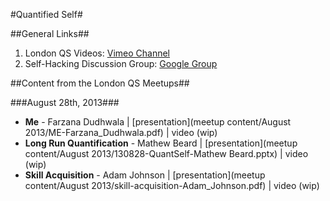 #Quantified Self#

##General Links##
1. London QS Videos: [Vimeo Channel](https://vimeo.com/channels/londonqs)
2. Self-Hacking Discussion Group: [Google Group]()


##Content from the London QS Meetups##


###August 28th, 2013###
- **Me** - Farzana Dudhwala | [presentation](meetup content/August 2013/ME-Farzana_Dudhwala.pdf) | video (wip)
- **Long Run Quantification**  - Mathew Beard | [presentation](meetup content/August 2013/130828-QuantSelf-Mathew Beard.pptx) | video (wip)
- **Skill Acquisition** - Adam Johnson | [presentation](meetup content/August 2013/skill-acquisition-Adam_Johnson.pdf) | video (wip)


